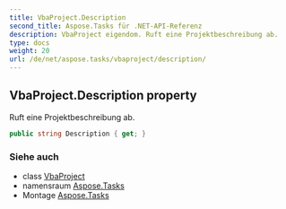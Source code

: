 ```yaml
---
title: VbaProject.Description
second_title: Aspose.Tasks für .NET-API-Referenz
description: VbaProject eigendom. Ruft eine Projektbeschreibung ab.
type: docs
weight: 20
url: /de/net/aspose.tasks/vbaproject/description/
---
```

## VbaProject.Description property

Ruft eine Projektbeschreibung ab.

```csharp
public string Description { get; }
```

### Siehe auch

* class [VbaProject](../)
* namensraum [Aspose.Tasks](../../vbaproject/)
* Montage [Aspose.Tasks](../../../)


